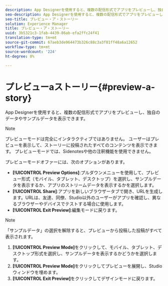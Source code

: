 ```yaml
---
description: App Designerを使用すると、複数の配信形式でアプリをプレビューし、独自のデータやサンプルデータを表示できます。
seo-description: App Designerを使用すると、複数の配信形式でアプリをプレビューし、独自のデータやサンプルデータを表示できます。
seo-title: プレビュー・ア・ストーリー
solution: Experience Manager
title: プレビュー・ア・ストーリー
uuid: 3b5321c3-1fab-4439-86ab-efa2ffc24f41
translation-type: tm+mt
source-git-commit: 67aeb3de964473b326c88c3a3f81ff48a6a12652
workflow-type: tm+mt
source-wordcount: '224'
ht-degree: 0%

---
```



# プレビューaストーリー{#preview-a-story}

App Designerを使用すると、複数の配信形式でアプリをプレビューし、独自のデータやサンプルデータを表示できます。

>[!NOTE]
>
>プレビューモードは完全にインタラクティブではありません。 ユーザーはプレビューを表示して、ストーリーに投稿されたすべてのコンテンツを表示できます。 プレビューモードでは、Sidenotesや他の注釈機能を使用できません。

プレビューモードオファーには、次のオプションがあります。

* **[!UICONTROL Preview Options]**:プルダウンメニューを使用して、プレビュー形式（モバイル、タブレット、デスクトップ）を選択し、サンプルデータを表示するか、アプリのストリームデータを表示するかを選択します。
* **[!UICONTROL Share]**:アプリを新しいブラウザータブで開き、URLを生成します。URLは、友達、同僚、Studio以外のユーザーがアプリを確認し、異なるブラウザーやデバイスでテストする場合に使用します。
* **[!UICONTROL Exit Preview]**:編集モードに戻ります。

>[!NOTE]
>
>「サンプルデータ」の選択を解除すると、プレビューから投稿した投稿がすべて表示されます。

1. **[!UICONTROL Preview Mode]**&#x200B;をクリックして、モバイル、タブレット、デスクトップ形式を選択し、サンプルデータを表示するかどうかを選択します。
1. **[!UICONTROL Preview Mode]**&#x200B;をクリックしてプレビューを展開し、Studioウィンドウを埋めます。
1. **[!UICONTROL Exit Preview]**&#x200B;をクリックしてデザインモードに戻ります。
